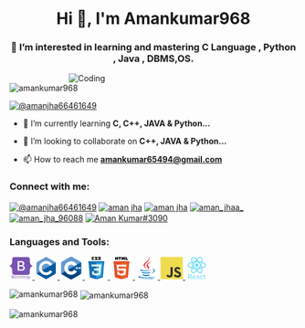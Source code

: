 <h1 align="center">Hi 👋, I'm Amankumar968</h1>

<h3 align="center">👀 I’m interested in learning and mastering C Language , Python , Java , DBMS,OS.</h3>
<img align="right" alt="Coding" width="400" src="https://cdn.dribbble.com/users/1162077/screenshots/3848914/programmer.gif">

<p align="left"> <img src="https://komarev.com/ghpvc/?username=amankumar968&label=Profile%20views&color=0e75b6&style=flat" alt="amankumar968" /> </p>

<p align="left"> <a href="https://twitter.com/@amanjha66461649" target="blank"><img src="https://img.shields.io/twitter/follow/@amanjha66461649?logo=twitter&style=for-the-badge" alt="@amanjha66461649" /></a> </p>

- 🌱 I’m currently learning **C, C++, JAVA & Python...**

- 👯 I’m looking to collaborate on **C++, JAVA & Python...**

- 📫 How to reach me **amankumar65494@gmail.com**

<h3 align="left">Connect with me:</h3>
<p align="left">
<a href="https://twitter.com/@amanjha66461649" target="blank"><img align="center" src="https://raw.githubusercontent.com/rahuldkjain/github-profile-readme-generator/master/src/images/icons/Social/twitter.svg" alt="@amanjha66461649" height="30" width="40" /></a>
<a href="https://linkedin.com/in/aman jha" target="blank"><img align="center" src="https://raw.githubusercontent.com/rahuldkjain/github-profile-readme-generator/master/src/images/icons/Social/linked-in-alt.svg" alt="aman jha" height="30" width="40" /></a>
<a href="https://fb.com/aman jha" target="blank"><img align="center" src="https://raw.githubusercontent.com/rahuldkjain/github-profile-readme-generator/master/src/images/icons/Social/facebook.svg" alt="aman jha" height="30" width="40" /></a>
<a href="https://instagram.com/aman_jhaa_" target="blank"><img align="center" src="https://raw.githubusercontent.com/rahuldkjain/github-profile-readme-generator/master/src/images/icons/Social/instagram.svg" alt="aman_jhaa_" height="30" width="40" /></a>
<a href="https://www.leetcode.com/aman_jha_96088" target="blank"><img align="center" src="https://raw.githubusercontent.com/rahuldkjain/github-profile-readme-generator/master/src/images/icons/Social/leet-code.svg" alt="aman_jha_96088" height="30" width="40" /></a>
<a href="https://discord.gg/Aman Kumar#3090" target="blank"><img align="center" src="https://raw.githubusercontent.com/rahuldkjain/github-profile-readme-generator/master/src/images/icons/Social/discord.svg" alt="Aman Kumar#3090" height="30" width="40" /></a>
</p>

<h3 align="left">Languages and Tools:</h3>
<p align="left"> <a href="https://getbootstrap.com" target="_blank" rel="noreferrer"> <img src="https://raw.githubusercontent.com/devicons/devicon/master/icons/bootstrap/bootstrap-plain-wordmark.svg" alt="bootstrap" width="40" height="40"/> </a> <a href="https://www.cprogramming.com/" target="_blank" rel="noreferrer"> <img src="https://raw.githubusercontent.com/devicons/devicon/master/icons/c/c-original.svg" alt="c" width="40" height="40"/> </a> <a href="https://www.w3schools.com/cpp/" target="_blank" rel="noreferrer"> <img src="https://raw.githubusercontent.com/devicons/devicon/master/icons/cplusplus/cplusplus-original.svg" alt="cplusplus" width="40" height="40"/> </a> <a href="https://www.w3schools.com/css/" target="_blank" rel="noreferrer"> <img src="https://raw.githubusercontent.com/devicons/devicon/master/icons/css3/css3-original-wordmark.svg" alt="css3" width="40" height="40"/> </a> <a href="https://www.w3.org/html/" target="_blank" rel="noreferrer"> <img src="https://raw.githubusercontent.com/devicons/devicon/master/icons/html5/html5-original-wordmark.svg" alt="html5" width="40" height="40"/> </a> <a href="https://www.java.com" target="_blank" rel="noreferrer"> <img src="https://raw.githubusercontent.com/devicons/devicon/master/icons/java/java-original.svg" alt="java" width="40" height="40"/> </a> <a href="https://developer.mozilla.org/en-US/docs/Web/JavaScript" target="_blank" rel="noreferrer"> <img src="https://raw.githubusercontent.com/devicons/devicon/master/icons/javascript/javascript-original.svg" alt="javascript" width="40" height="40"/> </a> <a href="https://reactjs.org/" target="_blank" rel="noreferrer"> <img src="https://raw.githubusercontent.com/devicons/devicon/master/icons/react/react-original-wordmark.svg" alt="react" width="40" height="40"/> </a> </p>

<p><img align="left" src="https://github-readme-stats.vercel.app/api/top-langs?username=amankumar968&show_icons=true&locale=en&layout=compact" alt="amankumar968" /></p>

<p>&nbsp;<img align="center" src="https://github-readme-stats.vercel.app/api?username=amankumar968&show_icons=true&locale=en" alt="amankumar968" /></p>

<p><img align="center" src="https://github-readme-streak-stats.herokuapp.com/?user=amankumar968&" alt="amankumar968" /></p>
